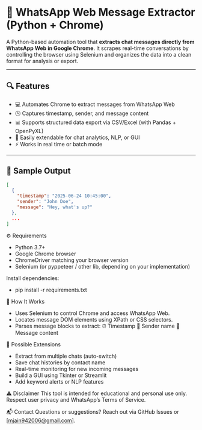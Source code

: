 # 💬 WhatsApp Web Message Extractor (Python + Chrome)

A Python-based automation tool that **extracts chat messages directly from WhatsApp Web in Google Chrome**. It scrapes real-time conversations by controlling the browser using Selenium and organizes the data into a clean format for analysis or export.

---

## 🔍 Features

- 💻 Automates Chrome to extract messages from WhatsApp Web
- 🕓 Captures timestamp, sender, and message content
- 📊 Supports structured data export via CSV/Excel (with Pandas + OpenPyXL)
- 🔧 Easily extendable for chat analytics, NLP, or GUI
- ⚡ Works in real time or batch mode

---

## 📸 Sample Output

```json
[
  {
    "timestamp": "2025-06-24 10:45:00",
    "sender": "John Doe",
    "message": "Hey, what's up?"
  },
  ...
]
```
⚙️ Requirements
  - Python 3.7+
  - Google Chrome browser
  - ChromeDriver matching your browser version
  - Selenium (or pyppeteer / other lib, depending on your implementation)

Install dependencies:
  - pip install -r requirements.txt

🧠 How It Works
  - Uses Selenium to control Chrome and access WhatsApp Web.
  - Locates message DOM elements using XPath or CSS selectors.
  - Parses message blocks to extract:
      ⏰ Timestamp
      🧑 Sender name
      💬 Message content

🧪 Possible Extensions
  - Extract from multiple chats (auto-switch)
  - Save chat histories by contact name
  - Real-time monitoring for new incoming messages
  - Build a GUI using Tkinter or Streamlit
  - Add keyword alerts or NLP features

⚠️ Disclaimer
This tool is intended for educational and personal use only. Respect user privacy and WhatsApp’s Terms of Service.

📬 Contact
Questions or suggestions?
Reach out via GitHub Issues or [mjain942006@gmail.com].
